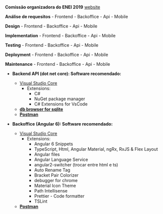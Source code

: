 **Comissão organizadora do ENEI 2019**
[website](http://enei.pt)


**Análise de requesitos**
    - Frontend
    - Backoffice
    - Api
    - Mobile
    
**Design**
    - Frontend
    - Backoffice
    - Api
    - Mobile

**Implementation**
    - Frontend
    - Backoffice
    - Api
    - Mobile
    
**Testing**
    - Frontend
    - Backoffice
    - Api
    - Mobile
    
**Deployment**
    - Frontend
    - Backoffice
    - Api
    - Mobile
    
**Maintenance**
    - Frontend
    - Backoffice
    - Api
    - Mobile



- **Backend API (dot net core): Software recomendado:**
    - [Visual Studio Core](https://code.visualstudio.com/)
        - Extensions: 
            - C#
            - NuGet package manager
            - C# Extensions for VsCode
    - **[db browser for sqlite](https://sqlitebrowser.org/)** 
    - **[Postman](https://www.getpostman.com/)**     
    
- **Backoffice (Angular 6): Software recomendado:**
    - [Visual Studio Core](https://code.visualstudio.com/)
        - Extensions: 
            - Angular 6 Snippets 
            - TypeScript, Html, Angular Material, ngRx, RxJS & Flex Layout
            - Angular files
            - Angular Language Service
            - angular2-switcher (trocar entre html e ts)
            - Auto Rename Tag
            - Bracket Pair Colorizer
            - debugger for chrome
            - Material Icon Theme
            - Path Intellisense
            - Prettier - Code formatter
            - TSLint
     - **[Postman](https://www.getpostman.com/)**     
